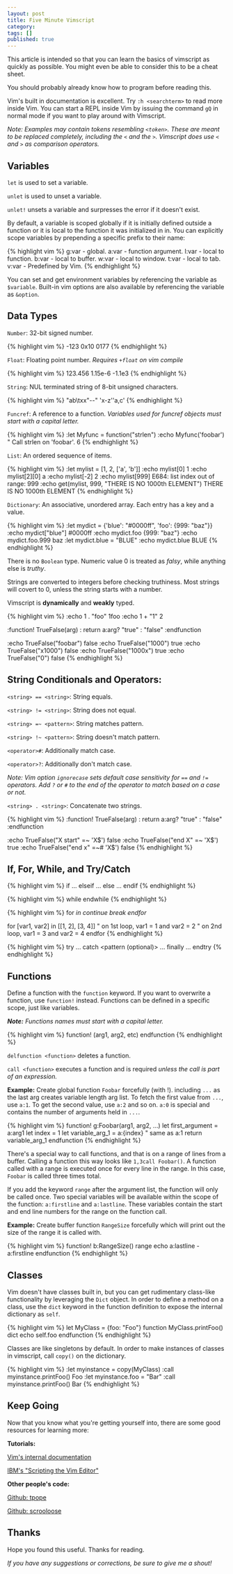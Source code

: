```yaml
---
layout: post
title: Five Minute Vimscript
category:
tags: []
published: true
---
```


This article is intended so that you can learn the basics of vimscript as quickly as possible.
You might even be able to consider this to be a cheat sheet.

You should probably already know how to program before reading this.

Vim's built in documentation is excellent.  Try `:h <searchterm>` to read more inside Vim.
You can start a REPL inside Vim by issuing the command `gQ` in normal mode if you want to play around with Vimscript.

*Note:
Examples may contain tokens resembling `<token>`.
These are meant to be replaced completely, including the `<` and the `>`.
Vimscript does use `<` and `>` as comparison operators.*

## Variables

`let` is used to set a variable.

`unlet` is used to unset a variable.

`unlet!` unsets a variable and surpresses the error if it doesn't exist.

By default, a variable is scoped globally if it is initially defined outside a function or it is local to the function it was initialized in in.
You can explicitly scope variables by prepending a specific prefix to their name:

{% highlight vim %}
g:var - global.
a:var - function argument.
l:var - local to function.
b:var - local to buffer.
w:var - local to window.
t:var - local to tab.
v:var - Predefined by Vim.
{% endhighlight %}

You can set and get environment variables by referencing the variable as `$variable`.
Built-in vim options are also available by referencing the variable as `&option`.

## Data Types

`Number`: 32-bit signed number.

{% highlight vim %}
-123
0x10
0177
{% endhighlight %}

`Float`: Floating point number. *Requires `+float` on vim compile*

{% highlight vim %}
123.456
1.15e-6
-1.1e3
{% endhighlight %}

`String`: NUL terminated string of 8-bit unsigned characters.

{% highlight vim %}
"ab\txx\"--"
'x-z''a,c'
{% endhighlight %}

`Funcref`: A reference to a function.
*Variables used for funcref objects must start with a capital letter.*

{% highlight vim %}
:let Myfunc = function("strlen")
:echo Myfunc('foobar') " Call strlen on 'foobar'.
6
{% endhighlight %}

`List`: An ordered sequence of items.

{% highlight vim %}
:let mylist = [1, 2, ['a', 'b']]
:echo mylist[0]
1
:echo mylist[2][0]
a
:echo mylist[-2]
2
:echo mylist[999]
E684: list index out of range: 999
:echo get(mylist, 999, "THERE IS NO 1000th ELEMENT")
THERE IS NO 1000th ELEMENT
{% endhighlight %}

`Dictionary`: An associative, unordered array. Each entry has a key and a value.

{% highlight vim %}
:let mydict = {'blue': "#0000ff", 'foo': {999: "baz"}}
:echo mydict["blue"]
#0000ff
:echo mydict.foo
{999: "baz"}
:echo mydict.foo.999
baz
:let mydict.blue = "BLUE"
:echo mydict.blue
BLUE
{% endhighlight %}


There is no `Boolean` type.
Numeric value 0 is treated as *falsy*, while anything else is *truthy*.

Strings are converted to integers before checking truthiness.
Most strings will covert to 0, unless the string starts with a number.

Vimscript is **dynamically** and **weakly** typed.

{% highlight vim %}
:echo 1 . "foo"
1foo
:echo 1 + "1"
2

:function! TrueFalse(arg)
:   return a:arg? "true" : "false"
:endfunction

:echo TrueFalse("foobar")
false
:echo TrueFalse("1000")
true
:echo TrueFalse("x1000")
false
:echo TrueFalse("1000x")
true
:echo TrueFalse("0")
false
{% endhighlight %}

## String Conditionals and Operators:

`<string> == <string>`: String equals.

`<string> != <string>`: String does not equal.

`<string> =~ <pattern>`: String matches pattern.

`<string> !~ <pattern>`: String doesn't match pattern.

`<operator>#`: Additionally match case.

`<operator>?`: Additionally don't match case.

*Note: Vim option `ignorecase` sets default case sensitivity for `==` and `!=` operators.
Add `?` or `#` to the end of the operator to match based on a case or not.*


`<string> . <string>`: Concatenate two strings.


{% highlight vim %}
:function! TrueFalse(arg)
:   return a:arg? "true" : "false"
:endfunction

:echo TrueFalse("X start" =~ 'X$')
false
:echo TrueFalse("end X" =~ 'X$')
true
:echo TrueFalse("end x" =~# 'X$')
false
{% endhighlight %}

## If, For, While, and Try/Catch

{% highlight vim %}
if <expression>
	...
elseif <expression>
	...
else
	...
endif
{% endhighlight %}

{% highlight vim %}
while <expression>
endwhile
{% endhighlight %}

{% highlight vim %}
for <var> in <list>
	continue
	break
endfor

for [var1, var2] in [[1, 2], [3, 4]]
	" on 1st loop, var1 = 1 and var2 = 2
	" on 2nd loop, var1 = 3 and var2 = 4
endfor
{% endhighlight %}

{% highlight vim %}
try
	...
catch <pattern (optional)>
	...
finally
	...
endtry
{% endhighlight %}

## Functions

Define a function with the `function` keyword.
If you want to overwrite a function, use `function!` instead.
Functions can be defined in a specific scope, just like variables.

***Note:***
*Functions names must start with a capital letter.*

{% highlight vim %}
function! <Name>(arg1, arg2, etc)
	<function body>
endfunction
{% endhighlight %}

`delfunction <function>` deletes a function.

`call <function>` executes a function and is required *unless the call is part of an expression.*

**Example:** Create global function `Foobar` forcefully (with !).
including `...` as the last arg creates variable length arg list.
To fetch the first value from `...`, use `a:1`.
To get the second value, use `a:2` and so on.
`a:0` is special and contains the number of arguments held in `...`.

{% highlight vim %}
function! g:Foobar(arg1, arg2, ...)
	let first_argument = a:arg1
	let index = 1
	let variable_arg_1 = a:{index} " same as a:1
	return variable_arg_1
endfunction
{% endhighlight %}

There's a special way to call functions, and that is on a range of lines from a buffer.
Calling a function this way looks like `1,3call Foobar()`.
A function called with a range is executed once for every line in the range. In this case, `Foobar` is called three times total.

If you add the keyword `range` after the argument list, the function will only be called once.
Two special variables will be available within the scope of the function: `a:firstline` and `a:lastline`.
These variables contain the start and end line numbers for the range on the function call.

**Example:** Create buffer function `RangeSize` forcefully which will print out the size of the range it is called with.

{% highlight vim %}
function! b:RangeSize() range
    echo a:lastline - a:firstline
endfunction
{% endhighlight %}

## Classes

Vim doesn't have classes built in, but you can get rudimentary class-like functionality by leveraging the `Dict` object.
In order to define a method on a class, use the `dict` keyword in the function definition to expose the internal dictionary as `self`.

{% highlight vim %}
let MyClass = {foo: "Foo"}
function MyClass.printFoo() dict
	echo self.foo
endfunction
{% endhighlight %}

Classes are like singletons by default.
In order to make instances of classes in vimscript, call `copy()` on the dictionary.

{% highlight vim %}
:let myinstance = copy(MyClass)
:call myinstance.printFoo()
Foo
:let myinstance.foo = "Bar"
:call myinstance.printFoo()
Bar
{% endhighlight %}

## Keep Going

Now that you know what you're getting yourself into, there are some good resources for learning more:

**Tutorials:**

[Vim's internal documentation](http://vimdoc.sourceforge.net/htmldoc/usr_41.html)

[IBM's "Scripting the Vim Editor"](http://www.ibm.com/developerworks/linux/library/l-vim-script-1/index.html)

**Other people's code:**

[Github: tpope](https://github.com/tpope)

[Github: scrooloose](https://github.com/scrooloose)

## Thanks

Hope you found this useful.
Thanks for reading.

*If you have any suggestions or corrections, be sure to give me a shout!*

